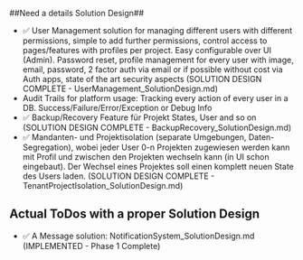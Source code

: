 ##Need a details Solution Design##

- ✅ User Management solution for managing different users with different permissions, simple to add further permissions, control access to pages/features with profiles per project. Easy configurable over UI (Admin). Password reset, profile management for every user with image, email, password, 2 factor auth via email or if possible without cost via Auth apps, state of the art security aspects (SOLUTION DESIGN COMPLETE - UserManagement_SolutionDesign.md)
- Audit Trails for platform usage: Tracking every action of every user in a DB. Success/Failure/Error/Exception or Debug Info
- ✅ Backup/Recovery Feature für Projekt States, User and so on (SOLUTION DESIGN COMPLETE - BackupRecovery_SolutionDesign.md)
- ✅ Mandanten- und Projektisolation (separate Umgebungen, Daten-Segregation), wobei jeder User 0-n Projekten zugewiesen werden kann mit Profil und zwischen den Projekten wechseln kann (in UI schon eingebaut). Der Wechsel eines Projektes soll einen komplett neuen State des Users laden. (SOLUTION DESIGN COMPLETE - TenantProjectIsolation_SolutionDesign.md)



## Actual ToDos with a proper Solution Design ##
- ✅ A Message solution: NotificationSystem_SolutionDesign.md (IMPLEMENTED - Phase 1 Complete)